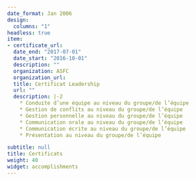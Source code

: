 ```yaml
---
date_format: Jan 2006
design:
  columns: "1"
headless: true
item:
- certificate_url:
  date_end: "2017-07-01"
  date_start: "2016-10-01"
  description: ""
  organization: ASFC
  organization_url:
  title: Certificat Leadership
  url: ""
  description: |-2
    * Conduite d’une équipe au niveau du groupe/de l’équipe
    * Gestion de conflits au niveau du groupe/de l’équipe
    * Gestion personnelle au niveau du groupe/de l’équipe
    * Communication orale au niveau du groupe/de l’équipe
    * Communication écrite au niveau du groupe/de l’équipe
    * Présentation au niveau du groupe/de l’équipe

subtitle: null
title: Certificats
weight: 40
widget: accomplishments
---
```

